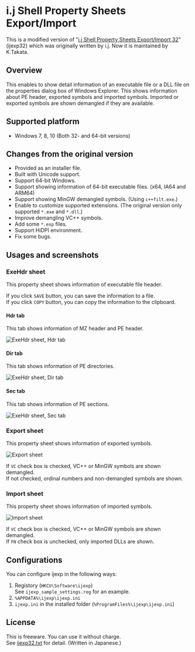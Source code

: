 # i.j Shell Property Sheets Export/Import

This is a modified version of "[i.j Shell Property Sheets Export/Import 32](http://www.vector.co.jp/soft/win95/util/se111901.html)" (ijexp32) which was originally written by i.j.
Now it is maintained by K.Takata.


## Overview

This enables to show detail information of an executable file or a DLL file on the properties dialog box of Windows Explorer.
This shows information about PE header, exported symbols and imported symbols.
Imported or exported symbols are shown demangled if they are available.


## Supported platform

* Windows 7, 8, 10
  (Both 32- and 64-bit versions)


## Changes from the original version

* Provided as an installer file.
* Built with Unicode support.
* Support 64-bit Windows.
* Support showing information of 64-bit executable files. (x64, IA64 and ARM64)
* Support showing MinGW demangled symbols. (Using `c++filt.exe`.)
* Enable to customize supported extensions. (The original version only supported `*.exe` and `*.dll`.)
* Improve demangling VC++ symbols.
* Add some `*.exp` files.
* Support HiDPI environment.
* Fix some bugs.


## Usages and screenshots

### ExeHdr sheet

This property sheet shows information of executable file header.

If you click `SAVE` button, you can save the information to a file.<br />
If you click `COPY` button, you can copy the information to the clipboard.

#### Hdr tab

This tab shows information of MZ header and PE header.

![ExeHdr sheet, Hdr tab](images/exehdr.png)

#### Dir tab

This tab shows information of PE directories.

![ExeHdr sheet, Dir tab](images/exehdr_dir.png)

#### Sec tab

This tab shows information of PE sections.

![ExeHdr sheet, Sec tab](images/exehdr_sec.png)

### Export sheet

This property sheet shows information of exported symbols.

![Export sheet](images/export.png)

If `VC` check box is checked, VC++ or MinGW symbols are shown demangled.<br />
If not checked, ordinal numbers and non-demangled symbols are shown.

### Import sheet

This property sheet shows information of imported symbols.

![Import sheet](images/import.png)

If `VC` check box is checked, VC++ or MinGW symbols are shown demangled.<br />
If `FN` check box is unchecked, only imported DLLs are shown.


## Configurations

You can configure ijexp in the following ways:

1. Registory (`HKCU\Software\ijexp`)<br />
   See `ijexp_sample_settings.reg` for an example.
2. `%APPDATA%\ijexp\ijexp.ini`
3. `ijexp.ini` in the installed folder (`%ProgramFiles%\ijexp\ijexp.ini`)


## License

This is freeware. You can use it without charge.<br />
See [ijexp32.txt](ijexp32.txt) for detail. (Written in Japanese.)
